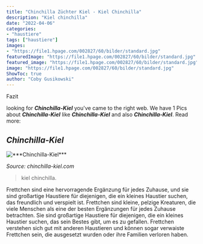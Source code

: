 ```yaml
---
title: "Chinchilla Züchter Kiel - Kiel Chinchilla"
description: "Kiel chinchilla"
date: "2022-04-06"
categories:
- "haustiere"
tags: ["haustiere"]
images:
- "https://file1.hpage.com/002827/60/bilder/standard.jpg"
featuredImage: "https://file1.hpage.com/002827/60/bilder/standard.jpg"
featured_image: "https://file1.hpage.com/002827/60/bilder/standard.jpg"
image: "https://file1.hpage.com/002827/60/bilder/standard.jpg"
ShowToc: true
author: "Coby Gusikowski"
---
```



Fazit

	

		
looking for ***Chinchilla-Kiel*** you've came to the right web. We have 1 Pics about ***Chinchilla-Kiel*** like ***Chinchilla-Kiel*** and also ***Chinchilla-Kiel***. Read more:
		
    
## ***Chinchilla-Kiel***

<img loading=lazy src="https://file1.hpage.com/002827/60/bilder/standard.jpg" onerror="this.onerror=null;this.src='https://tse3.mm.bing.net/th?id=OIP.rAiAvio-H6LFQfFWQJsgSgFIC-&amp;pid=15.1';" alt="***Chinchilla-Kiel***">

_Source: chinchilla-kiel.com_

>kiel chinchilla. 

	

Frettchen sind eine hervorragende Ergänzung für jedes Zuhause, und sie sind großartige Haustiere für diejenigen, die ein kleines Haustier suchen, das freundlich und verspielt ist.
Frettchen sind kleine, pelzige Kreaturen, die viele Menschen als eine der besten Ergänzungen für jedes Zuhause betrachten. Sie sind großartige Haustiere für diejenigen, die ein kleines Haustier suchen, das sein Bestes gibt, um es zu gefallen. Frettchen verstehen sich gut mit anderen Haustieren und können sogar verwaiste Frettchen sein, die ausgesetzt wurden oder ihre Familien verloren haben.

